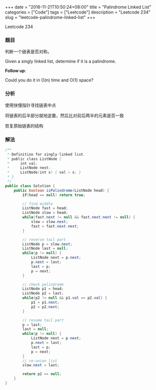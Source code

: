 +++
date = "2016-11-21T10:50:24+08:00"
title = "Palindrome Linked List"
categories = ["Code"]
tags = ["Leetcode"]
description = "Leetcode 234"
slug = "leetcode-palindrome-linked-list"
+++


Leetcode 234

### 题目

判断一个链表是否对称。

Given a singly linked list, determine if it is a palindrome.

__Follow up__:

Could you do it in O(n) time and O(1) space?

### 分析

使用快慢指针寻找链表中点

将链表的后半部分就地逆置，然后比对前后两半的元素是否一致

恢复原始链表的结构

### 解法

```java
/**
 * Definition for singly-linked list.
 * public class ListNode {
 *     int val;
 *     ListNode next;
 *     ListNode(int x) { val = x; }
 * }
 */
public class Solution {
    public boolean isPalindrome(ListNode head) {
        if(head == null) return true;

        // find middle
        ListNode fast = head;
        ListNode slow = head;
        while(fast.next != null && fast.next.next != null) {
            slow = slow.next;
            fast = fast.next.next;
        }

        // reverse tail part
        ListNode p = slow.next;
        ListNode last = null;
        while(p != null) {
            ListNode next = p.next;
            p.next = last;
            last = p;
            p = next;
        }

        // check palindrome
        ListNode p1 = head;
        ListNode p2 = last;
        while(p2 != null && p1.val == p2.val) {
            p1 = p1.next;
            p2 = p2.next;
        }

        // resume tail part
        p = last;
        last = null;
        while(p != null) {
            ListNode next = p.next;
            p.next = last;
            last = p;
            p = next;
        }
        // re-union list
        slow.next = last;

        return p2 == null;
    }
}
```